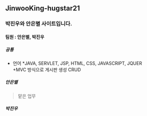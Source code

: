 ## JinwooKing-hugstar21
### 박진우와 안은별 사이트입니다.

#### 팀원 : 안은별, 박진우

##### 공통 
* 언어
  *JAVA, SERVLET, JSP, HTML, CSS, JAVASCRIPT, JQUER    
  +MVC 방식으로 게시판 생성 CRUD
  
##### 안은별
> 맡은 업무

##### 박진우
